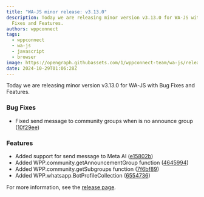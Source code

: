 ```yaml
---
title: "WA-JS minor release: v3.13.0"
description: Today we are releasing minor version v3.13.0 for WA-JS with Bug
  Fixes and Features.
authors: wppconnect
tags:
  - wppconnect
  - wa-js
  - javascript
  - browser
image: https://opengraph.githubassets.com/1/wppconnect-team/wa-js/releases/tag/v3.13.0
date: 2024-10-29T01:06:28Z
---
```


Today we are releasing minor version v3.13.0 for WA-JS with Bug Fixes and Features.

<!--truncate-->

### Bug Fixes

* Fixed send message to community groups when is no announce group ([10f29ee](https://github.com/wppconnect-team/wa-js/commit/10f29eed5aaa95489b3ef29da4e268eaeb30e259))


### Features

* Added support for send message to Meta AI ([e15802b](https://github.com/wppconnect-team/wa-js/commit/e15802b30a9a98dfa90ccb00753bbc170e3678ee))
* Added WPP.community.getAnnouncementGroup function ([4645994](https://github.com/wppconnect-team/wa-js/commit/46459943f2ffb16d3a6ce6bc9393a370c8872140))
* Added WPP.community.getSubgroups function ([7f6bf89](https://github.com/wppconnect-team/wa-js/commit/7f6bf8923fd7bb9f3e4bbc68b6f1e65279a8d2e6))
* Added WPP.whatsapp.BotProfileCollection ([6554736](https://github.com/wppconnect-team/wa-js/commit/655473688c08c6bb05fdf403afc28757a6f91487))

For more information, see the [release page](https://github.com/wppconnect-team/wa-js/releases/tag/v3.13.0).